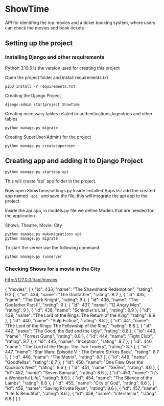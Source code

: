 # ShowTime

API for identifing the top movies and a ticket booking system, where users can check the movies and book tickets.

## Setting up the project
### Installing Django and other requirements
Python 3.10.5 is the version used for creating this project

Open the project folder
and install requirements.txt

```
pip3 install -r requirements.txt
```

Creating the Django Project

```
django-admin startproject ShowTime
```
Creating necessary tables related to authentications,logentries and other tables

````
python manage.py migrate
````
Creating SuperUser(Admin) for the project
```
python manage.py createsuperuser
```
## Creating app and adding it to Django Project

```
python manage.py startapp api
```
This will create 'api' app folder in the project.

Now open ShowTime/settings.py
	Inside Installed Apps list add the created app named ```'api'``` and save the file, this will integrate the api app to the project.

Inside the api app, in models.py file we define Models that are needed for the application

Shows, Theatre, Movie, City

```
python manage.py makemigrations api
python manage.py migrate
```

To start the server use the following command

```
python manage.py runserver
```

### Checking Shows for a movie in the City

http://127.0.0.1/api/movies

{
  "movies": [
    {
      "id": 433,
      "name": "The Shawshank Redemption",
      "rating": 9.2
    },
    {
      "id": 434,
      "name": "The Godfather",
      "rating": 9.2
    },
    {
      "id": 435,
      "name": "The Dark Knight",
      "rating": 9
    },
    {
      "id": 436,
      "name": "The Godfather Part II",
      "rating": 9
    },
    {
      "id": 437,
      "name": "12 Angry Men",
      "rating": 9
    },
    {
      "id": 438,
      "name": "Schindler's List",
      "rating": 8.9
    },
    {
      "id": 439,
      "name": "The Lord of the Rings: The Return of the King",
      "rating": 8.9
    },
    {
      "id": 440,
      "name": "Pulp Fiction",
      "rating": 8.8
    },
    {
      "id": 441,
      "name": "The Lord of the Rings: The Fellowship of the Ring",
      "rating": 8.8
    },
    {
      "id": 442,
      "name": "The Good, the Bad and the Ugly",
      "rating": 8.8
    },
    {
      "id": 443,
      "name": "Forrest Gump",
      "rating": 8.8
    },
    {
      "id": 444,
      "name": "Fight Club",
      "rating": 8.7
    },
    {
      "id": 445,
      "name": "Inception",
      "rating": 8.7
    },
    {
      "id": 446,
      "name": "The Lord of the Rings: The Two Towers",
      "rating": 8.7
    },
    {
      "id": 447,
      "name": "Star Wars: Episode V - The Empire Strikes Back",
      "rating": 8.7
    },
    {
      "id": 448,
      "name": "The Matrix",
      "rating": 8.7
    },
    {
      "id": 449,
      "name": "Goodfellas",
      "rating": 8.7
    },
    {
      "id": 450,
      "name": "One Flew Over the Cuckoo's Nest",
      "rating": 8.6
    },
    {
      "id": 451,
      "name": "Se7en",
      "rating": 8.6
    },
    {
      "id": 452,
      "name": "Seven Samurai",
      "rating": 8.6
    },
    {
      "id": 453,
      "name": "It's a Wonderful Life",
      "rating": 8.6
    },
    {
      "id": 454,
      "name": "The Silence of the Lambs",
      "rating": 8.6
    },
    {
      "id": 455,
      "name": "City of God",
      "rating": 8.6
    },
    {
      "id": 456,
      "name": "Saving Private Ryan",
      "rating": 8.6
    },
    {
      "id": 457,
      "name": "Life Is Beautiful",
      "rating": 8.6
    },
    {
      "id": 458,
      "name": "Interstellar",
      "rating": 8.6
    }
  ]
}
